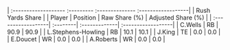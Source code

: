 | :------------------- :--------- :-------------- :------------------|
|                          Rush Yards Share                          |
| Player             | Position | Raw Share (%) | Adjusted Share (%) |
| :------------------| :--------| :-------------| :------------------|
| C.Wells            | RB       | 90.9          | 90.9               |
| L.Stephens-Howling | RB       | 10.1          | 10.1               |
| J.King             | TE       | 0.0           | 0.0                |
| E.Doucet           | WR       | 0.0           | 0.0                |
| A.Roberts          | WR       | 0.0           | 0.0                |